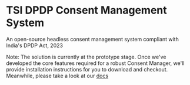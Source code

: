 # TSI DPDP Consent Management System

An open-source headless consent management system compliant with India's DPDP Act, 2023

Note: The solution is currently at the prototype stage. Once we've developed the core features required for a robust Consent Manager, we'll provide installation instructions for you to download and checkout. Meanwhile, please take a look at our [docs](https://github.com/tsi-coop/tsi-dpdp-cms/tree/d19e4c5603821996fc9b7f5ce7ccfbe0e81d6dfd/docs/design)
